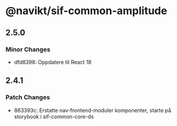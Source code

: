 # @navikt/sif-common-amplitude

## 2.5.0

### Minor Changes

-   dfd8398: Oppdatere til React 18

## 2.4.1

### Patch Changes

-   863393c: Erstatte nav-frontend-moduler komponenter, starte på storybook i sif-common-core-ds
